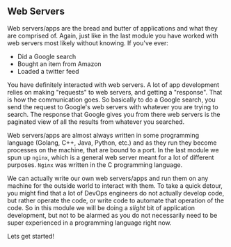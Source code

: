 ## Web Servers

Web servers/apps are the bread and butter of applications and what they are comprised of. Again, just like in the last module you have worked with web servers most likely without knowing. If you've ever:

- Did a Google search
- Bought an item from Amazon
- Loaded a twitter feed

You have definitely interacted with web servers. A lot of app development relies on making "requests" to web servers, and getting a "response". That is how the communication goes. So basically to do a Google search, you send the request to Google's web servers with whatever you are trying to search. The response that Google gives you from there web servers is the paginated view of all the results from whatever you searched.

Web servers/apps are almost always written in some programming language (Golang, C++, Java, Python, etc.) and as they run they become processes on the machine, that are bound to a port. In the last module we spun up `nginx`, which is a general web server meant for a lot of different purposes. `Nginx` was written in the C programming language.

We can actually write our own web servers/apps and run them on any machine for the outside world to interact with them. To take a quick detour, you might find that a lot of DevOps engineers do not actually develop code, but rather operate the code, or write code to automate that operation of the code. So in this module we will be doing a _slight_ bit of application development, but not to be alarmed as you do not necessarily need to be super experienced in a programming language right now.

Lets get started!